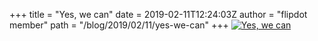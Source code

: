 +++
title = "Yes, we can"
date = 2019-02-11T12:24:03Z
author = "flipdot member"
path = "/blog/2019/02/11/yes-we-can"
+++
[![Yes, we
can](https://flipdot.org/blog/uploads/_20190211_132241.serendipityThumb.JPG)](https://flipdot.org/blog/uploads/_20190211_132241.JPG)
